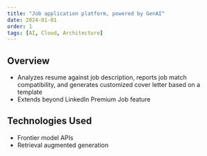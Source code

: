 ```yaml
---
title: "Job application platform, powered by GenAI"
date: 2024-01-01
order: 1
tags: [AI, Cloud, Architecture]
---
```


## Overview
- Analyzes resume against job description, reports job match compatibility, and generates customized cover letter based on a template
- Extends beyond LinkedIn Premium Job feature

## Technologies Used
- Frontier model APIs
- Retrieval augmented generation